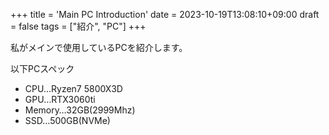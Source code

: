 +++
title = 'Main PC Introduction'
date = 2023-10-19T13:08:10+09:00
draft = false
tags = ["紹介", "PC"]
+++

私がメインで使用しているPCを紹介します。

<!--more-->
以下PCスペック
- CPU…Ryzen7 5800X3D
- GPU…RTX3060ti
- Memory…32GB(2999Mhz)
- SSD…500GB(NVMe)